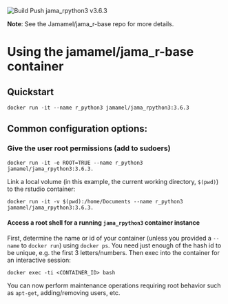 ![Build Push jama_rpython3 v3.6.3](https://github.com/Jamamel/jama_rpython3/workflows/Build%20Push%20jama_rpython3%20v3.6.3/badge.svg)

**Note**: See the Jamamel/jama_r-base repo for more details.


# Using the jamamel/jama_r-base container


## Quickstart

    docker run -it --name r_python3 jamamel/jama_rpython3:3.6.3


## Common configuration options:


### Give the user root permissions (add to sudoers)

    docker run -it -e ROOT=TRUE --name r_python3 jamamel/jama_rpython3:3.6.3.

Link a local volume (in this example, the current working directory, `$(pwd)`) to the rstudio container:

    docker run -it -v $(pwd):/home/Documents --name r_python3 jamamel/jama_rpython3:3.6.3.


#### Access a root shell for a running `jama_rpython3` container instance

First, determine the name or id of your container (unless you provided a `--name` to `docker run`) using `docker ps`.  You need just enough of the hash id to be unique, e.g. the first 3 letters/numbers.  Then exec into the container for an interactive session:

    docker exec -ti <CONTAINER_ID> bash

You can now perform maintenance operations requiring root behavior such as `apt-get`, adding/removing users, etc.  

